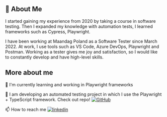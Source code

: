 
## 🚀 About Me
I started gaining my experience from 2020 by taking a course in software testing. Then I expanded my knowledge with automation tests, I learned frameworks such as Cypress, Playwright.

I have been working at Maandag Poland as a Software Tester since March 2022. At work, I use tools such as VS Code, Azure DevOps, Playwright and Postman. Working as a tester gives me joy and satisfaction, so I would like to constantly develop and have high-level skills.


## More about me

🧠 I'm currently learning and working in Playwright frameworks

🧠 I am developing an automated testing project in which I use the Playwright + TypeScript framework. 
Check out repo! 
[![GitHub](https://img.shields.io/badge/GitHub-181717?style=for-the-badge&logo=github&logoColor=white)](https://github.com/DominikCLK/Automation-tests-project-Playwright)


📫 How to reach me
[![linkedin](https://img.shields.io/badge/linkedin-0A66C2?style=for-the-badge&logo=linkedin&logoColor=white)](https://www.linkedin.com/in/dominik-calak/)
